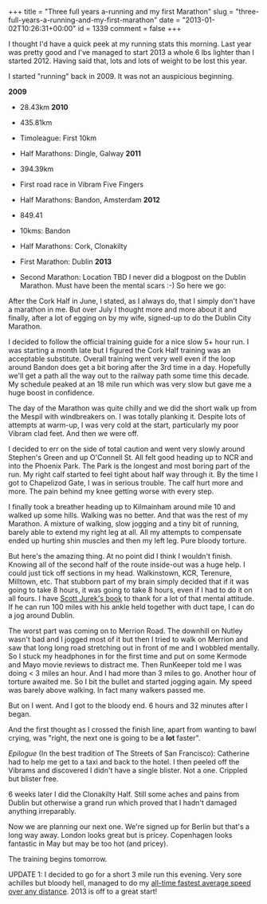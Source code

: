 +++
title = "Three full years a-running and my first Marathon"
slug = "three-full-years-a-running-and-my-first-marathon"
date = "2013-01-02T10:26:31+00:00"
id = 1339
comment = false
+++

I thought I'd have a quick peek at my running stats this morning. Last year was pretty good and I've managed to start 2013 a whole 6 lbs lighter than I started 2012\. Having said that, lots and lots of weight to be lost this year.

I started "running" back in 2009\. It was not an auspicious beginning.

**2009**

*   28.43km
**2010**

*   435.81km
*   Timoleague: First 10km
*   Half Marathons: Dingle, Galway
**2011**

*   394.39km
*   First road race in Vibram Five Fingers
*   Half Marathons: Bandon, Amsterdam
**2012**

*   849.41
*   10kms: Bandon
*   Half Marathons: Cork, Clonakilty
*   First Marathon: Dublin
**2013**

*   Second Marathon: Location TBD
I never did a blogpost on the Dublin Marathon. Must have been the mental scars :-) So here we go:

After the Cork Half in June, I stated, as I always do, that I simply don't have a marathon in me. But over July I thought more and more about it and finally, after a lot of egging on by my wife, signed-up to do the Dublin City Marathon.

I decided to follow the official training guide for a nice slow 5+ hour run. I was starting a month late but I figured the Cork Half training was an acceptable substitute. Overall training went very well even if the loop around Bandon does get a bit boring after the 3rd time in a day. Hopefully we'll get a path all the way out to the railway path some time this decade. My schedule peaked at an 18 mile run which was very slow but gave me a huge boost in confidence.

The day of the Marathon was quite chilly and we did the short walk up from the Mespil with windbreakers on. I was totally planking it. Despite lots of attempts at warm-up, I was very cold at the start, particularly my poor Vibram clad feet. And then we were off.

I decided to err on the side of total caution and went very slowly around Stephen's Green and up O'Connell St. All felt good heading up to NCR and into the Phoenix Park. The Park is the longest and most boring part of the run. My right calf started to feel tight about half way through it. By the time I got to Chapelizod Gate, I was in serious trouble. The calf hurt more and more. The pain behind my knee getting worse with every step.

I finally took a breather heading up to Kilmainham around mile 10 and walked up some hills. Walking was no better. And that was the rest of my Marathon. A mixture of walking, slow jogging and a tiny bit of running, barely able to extend my right leg at all. All my attempts to compensate ended up hurting shin muscles and then my left leg. Pure bloody torture.

But here's the amazing thing. At no point did I think I wouldn't finish. Knowing all of the second half of the route inside-out was a huge help. I could just tick off sections in my head. Walkinstown, KCR, Terenure, Milltown, etc. That stubborn part of my brain simply decided that if it was going to take 8 hours, it was going to take 8 hours, even if I had to do it on all fours. I have [Scott Jurek's book](http://www.amazon.com/Eat-Run-Ultramarathon-Greatness-ebook/dp/B005OCHOZS) to thank for a lot of that mental attitude. If he can run 100 miles with his ankle held together with duct tape, I can do a jog around Dublin.

The worst part was coming on to Merrion Road. The downhill on Nutley wasn't bad and I jogged most of it but then I tried to walk on Merrion and saw that long long road stretching out in front of me and I wobbled mentally. So I stuck my headphones in for the first time and put on some Kermode and Mayo movie reviews to distract me. Then RunKeeper told me I was doing &lt; 3 miles an hour. And I had more than 3 miles to go. Another hour of torture awaited me. So I bit the bullet and started jogging again. My speed was barely above walking. In fact many walkers passed me.

But on I went. And I got to the bloody end. 6 hours and 32 minutes after I began.

And the first thought as I crossed the finish line, apart from wanting to bawl crying, was "right, the next one is going to be a **lot** faster".

_Epilogue_ (In the best tradition of The Streets of San Francisco): Catherine had to help me get to a taxi and back to the hotel. I then peeled off the Vibrams and discovered I didn't have a single blister. Not a one. Crippled but blister free.

6 weeks later I did the Clonakilty Half. Still some aches and pains from Dublin but otherwise a grand run which proved that I hadn't damaged anything irreparably.

Now we are planning our next one. We're signed up for Berlin but that's a long way away. London looks great but is pricey. Copenhagen looks fantastic in May but may be too hot (and pricey).

The training begins tomorrow.

UPDATE 1: I decided to go for a short 3 mile run this evening. Very sore achilles but bloody hell, managed to do my [all-time fastest average speed over any distance](http://runkeeper.com/user/conoro/activity/139189568). 2013 is off to a great start!
